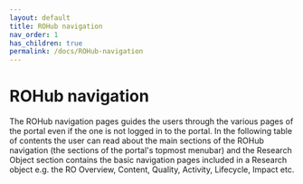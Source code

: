 ```yaml
---
layout: default
title: ROHub navigation
nav_order: 1
has_children: true
permalink: /docs/ROHub-navigation
---
```


# ROHub navigation

The ROHub navigation pages guides the users through the various pages of the portal even if the one is not logged in to the portal. In the following table of contents the user can read about the main sections of the ROHub navigation (the sections of the portal's topmost menubar) and the Research Object section contains the basic navigation pages included in a Research object e.g. the RO Overview, Content, Quality, Activity, Lifecycle, Impact etc.

